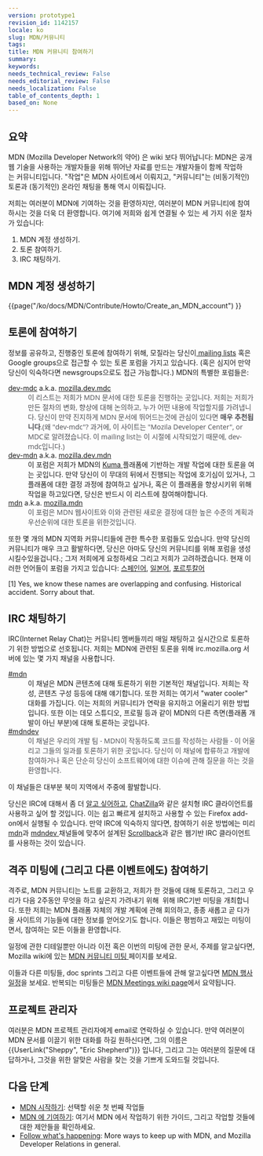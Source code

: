 ```yaml
---
version: prototype1
revision_id: 1142157
locale: ko
slug: MDN/커뮤니티
tags: 
title: MDN 커뮤니티 참여하기
summary: 
keywords: 
needs_technical_review: False
needs_editorial_review: False
needs_localization: False
table_of_contents_depth: 1
based_on: None
---
```

<h2 id="요약">요약</h2>

<div class="summary">
<p>MDN (Mozilla Developer Network의 약어) 은 wiki 보다 뛰어납니다: MDN은 공개 웹 기술을 사용하는 개발자들을 위해 뛰어난&nbsp;자료를 만드는 개발자들이 함께 작업하는&nbsp;커뮤니티입니다. "작업"은 MDN 사이트에서 이뤄지고, "커뮤니티"는 (비동기적인) 토론과 (동기적인) 온라인 채팅을 통해 역시 이뤄집니다.</p>
</div>

<p>저희는 여러분이 MDN에 기여하는 것을 환영하지만, 여러분이 MDN 커뮤니티에 참여하시는 것을 더욱 더 환영합니다. 여기에&nbsp;저희와 쉽게&nbsp;연결될 수 있는 세 가지 쉬운 절차가 있습니다:</p>

<ol>
 <li>MDN 계정 생성하기.</li>
 <li>토론 참여하기.</li>
 <li>IRC 채팅하기.</li>
</ol>

<h2 id="MDN_계정_생성하기">MDN 계정 생성하기</h2>

<p>{{page("/ko/docs/MDN/Contribute/Howto/Create_an_MDN_account") }}</p>

<h2 id="토론에_참여하기">토론에 참여하기</h2>

<p>정보를 공유하고, 진행중인 토론에 참여하기 위해, 모질라는 당신이<a href="https://lists.mozilla.org/listinfo"> mailing lists</a> 혹은 Google groups으로 접근할 수 있는 토론 포럼을 가지고 있습니다. (혹은 심지어 만약 당신이 익숙하다면 newsgroups으로도 접근 가능합니다.) MDN의&nbsp;특별한 포럼들은:</p>

<dl>
 <dt><a href="https://lists.mozilla.org/listinfo/dev-mdc">dev-mdc</a> a.k.a. <a href="https://groups.google.com/forum/#!forum/mozilla.dev.mdc">mozilla.dev.mdc</a></dt>
 <dd><font color="#4D4E53" face="Open Sans, Arial, sans-serif">이 리스트는 저희가 MDN 문서에 대한 토론을 진행하는 곳입니다. 저희는 저희가 만든 절차의 변화, 향상에 대해 논의하고, 누가 어떤 내용에 작업할지를 가려냅니다. 당신이 만약 진지하게 MDN 문서에 뛰어드는것에 관심이 있다면 <strong>매우 추천됩니다</strong>.(왜 "dev-mdc"? 과거에, 이 사이트는 "Mozila Developer Center", or MDC로 알려졌습니다. 이 mailing list는 이 시절에 시작되었기 때문에, dev-mdc입니다.)</font></dd>
 <dt><a href="https://lists.mozilla.org/listinfo/dev-mdn">dev-mdn</a> a.k.a. <a href="https://groups.google.com/forum/#!forum/mozilla.dev.mdn">mozilla.dev.mdn</a></dt>
 <dd>이 포럼은 저희가 MDN의 <a href="https://developer.mozilla.org/en-US/docs/MDN/Kuma">Kuma </a>플래폼에 기반하는 개발 작업에 대한 토론을 여는 곳입니다. 만약 당신이 이 무대의 뒤에서 진행되는 작업에 호기심이 있거나, 그 플래폼에 대한 결정 과정에 참여하고 싶거나, 혹은 이 플래폼을 향상시키위 위해 작업을 하고있다면, 당신은 반드시 이 리스트에 참여해야합니다.</dd>
 <dt><a href="https://lists.mozilla.org/listinfo/mdn">mdn</a> a.k.a. <a href="https://groups.google.com/forum/#!forum/mozilla.mdn">mozilla.mdn</a></dt>
 <dd><font color="#4D4E53" face="Open Sans, Arial, sans-serif">이 포럼은 MDN 웹사이트와 이와 관련된 새로운 결정에 대한 높은 수준의 계획과 우선순위에 대한 토론을 위한것입니다.</font></dd>
</dl>

<p>또한 몇 개의 MDN 지역화 커뮤니티들에 관한 특수한 포럼들도 있습니다. 만약 당신의 커뮤니티가 매우 크고 활발하다면, 당신은 아마도 당신의 커뮤니티를 위해 포럼을 생성시킬수있을겁니다.; 그저 저희에게 요청하세요 그리고 저희가 고려하겠습니다. 현재 이러한 언어들이 포럼을 가지고 있습니다: <a href="https://lists.mozilla.org/listinfo/dev-mdc-es">스페인어</a>, <a href="https://groups.google.com/forum/#!forum/mozilla-translations-ja">일본어</a>, <a href="https://lists.mozilla.org/listinfo/dev-mdc-pt">포르투칼어</a></p>

<p id="fn1">[1] Yes, we know these names are overlapping and confusing. Historical accident. Sorry about that.</p>

<h2 id="IRC_채팅하기">IRC 채팅하기</h2>

<p>IRC(Internet Relay Chat)는 커뮤니티 멤버들끼리 매일 채팅하고 실시간으로 토론하기 위한 방법으로 선호됩니다. 저희는 MDN에 관련된 토론을 위해&nbsp;irc.mozilla.org 서버에 있는 몇 가지 채널을 사용합니다.</p>

<dl>
 <dt><a href="irc://irc.mozilla.org/mdn" title="irc://irc.mozilla.org/mdn">#mdn</a></dt>
 <dd>이 채널은 MDN 콘텐츠에 대해 토론하기 위한 기본적인 채널입니다. 저희는 작성, 콘텐츠 구성 등등에 대해 얘기합니다. 또한 저희는 여기서&nbsp;"water cooler" 대화를&nbsp;가집니다. 이는 저희의 커뮤니티가 연락을 유지하고 어울리기 위한 방법입니다. 또한 이는 데모 스튜디오, 프로필 등과 같이 MDN의 다른 측면(플래폼 개발이 아닌 부분)에 대해 토론하는 곳입니다.</dd>
 <dt><a href="irc://irc.mozilla.org/mdndev" title="irc://irc.mozilla.org/mdndev">#mdndev</a></dt>
 <dd><font color="#4D4E53" face="Open Sans, Arial, sans-serif">이 채널은 우리의 개발 팀 - MDN이 작동하도록 코드를 작성하는 사람들 - 이 어울리고 그들의 일과를 토론하기 위한 곳입니다. 당신이 이 채널에 합류하고 개발에 참여하거나 혹은 단순히 당신이 소프트웨어에 대한 이슈에 관해 질문을 하는 것을 환영합니다.</font></dd>
</dl>

<p>이 채널들은 대부분 북미 지역에서 주중에 활발합니다.</p>

<p>당신은 IRC에 대해서 좀 더 <a href="http://wiki.mozilla.org/IRC">알고 싶어하고</a>, <a href="https://addons.mozilla.org/en-US/firefox/addon/chatzilla/">ChatZilla</a>와 같은 설치형 IRC 클라이언트를 사용하고 싶어 할 것입니다. 이는 쉽고 빠르게 설치하고 사용할 수 있는 Firefox add-on에서 실행될 수 있습니다. 만약 IRC에 익숙하지 않다면, 참여하기 쉬운 방법에는 미리 <a href="http://scrollback.io/mozdn/">mdn</a>과 <a href="http://scrollback.io/mdndev/">mdndev </a>채널들에 맞추어 설계된 <a href="http://web.scrollback.io/">Scrollback</a>과 같은 웹기반 IRC 클라이언트를 사용하는 것이 있습니다.&nbsp;</p>

<h2 id="격주_미팅에_(그리고_다른_이벤트에도)_참여하기">격주 미팅에 (그리고 다른 이벤트에도) 참여하기</h2>

<p>격주로, MDN 커뮤니티는 노트를 교환하고, 저희가 한 것들에 대해 토론하고, 그리고 우리가 다음 2주동안 무엇을 하고 싶은지 가려내기 위해 &nbsp;위해 IRC기반 미팅을 개최합니다. 또한 저희는 MDN 플래폼 자체의 개발 계획에 관해 회의하고, 종종 새롭고 곧 다가올 사이트의 기능들에 대한 정보를 얻어오기도 합니다. 이들은 평범하고 재밌는 미팅이면서, 참여하는 모든 이들을 환영합니다.</p>

<p>일정에 관한 디테일뿐만 아니라 이전 혹은 이번의 미팅에 관한 문서, 주제를 알고싶다면, Mozilla wiki에 있는 <a href="https://wiki.mozilla.org/MDN/Meetings/Community">MDN 커뮤니티 미팅 </a>페이지를 보세요.</p>

<p>이들과 다른 미팅들, doc sprints 그리고 다른 이벤트들에 관해 알고싶다면 <a href="https://www.google.com/calendar/embed?src=mozilla.com_2d35383434313235392d323530%40resource.calendar.google.com">MDN 행사 일정</a>을 보세요. 반복되는 미팅들은 <a href="https://wiki.mozilla.org/MDN/Meetings">MDN Meetings wiki page</a>에서 요약됩니다.</p>

<h2 id="프로젝트_관리자">프로젝트 관리자</h2>

<p>여러분은 MDN 프로젝트 관리자에게 email로 연락하실 수 있습니다. 만약 여러분이 MDN 문서를 이끌기 위한 대화를 하길 원하신다면, 그의 이름은 {{UserLink("Sheppy", "Eric Shepherd")}} 입니다, 그리고 그는 여러분의 질문에 대답하거나, 그것을 위한 알맞은 사람을 찾는 것을 기쁘게 도와드릴 것입니다.</p>

<h2 id="다음_단계">다음 단계</h2>

<ul>
 <li><a href="/en-US/docs/MDN/Getting_Started">MDN 시작하기</a>: 선택할 쉬운 첫 번째 작업들</li>
 <li><a href="/en-US/docs/MDN/Contribute" title="/en-US/docs/Project:MDN/Contributing">MDN 에 기여하기</a>: 여기서 MDN 에서 작업하기 위한 가이드, 그리고 작업할 것들에대한 제안들을 확인하세요.</li>
 <li><a href="/en-US/docs/Project:MDN/Contributing/Follow_what_s_happening" title="/en-US/docs/Project:MDN/Contributing/Follow_what_s_happening">Follow what's happening</a>: More ways to keep up with MDN, and Mozilla Developer Relations in general.</li>
</ul>

